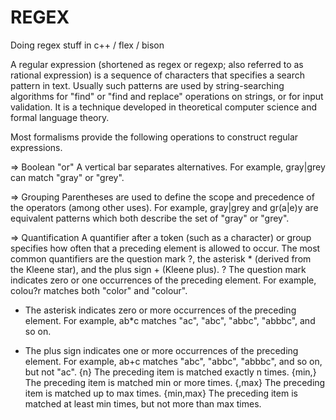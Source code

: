 # REGEX
Doing regex stuff in c++ / flex / bison

A regular expression (shortened as regex or regexp; also referred to as rational expression) is a sequence of characters that specifies a search pattern in text. Usually such patterns are used by string-searching algorithms for "find" or "find and replace" operations on strings, or for input validation. It is a technique developed in theoretical computer science and formal language theory.


Most formalisms provide the following operations to construct regular expressions.

=> Boolean "or"
A vertical bar separates alternatives. For example, gray|grey can match "gray" or "grey".

=> Grouping
Parentheses are used to define the scope and precedence of the operators (among other uses). For example, gray|grey and gr(a|e)y are equivalent patterns which both describe the set of "gray" or "grey".

=> Quantification
A quantifier after a token (such as a character) or group specifies how often that a preceding element is allowed to occur. The most common quantifiers are the question mark ?, the asterisk * (derived from the Kleene star), and the plus sign + (Kleene plus).
?	The question mark indicates zero or one occurrences of the preceding element. For example, colou?r matches both "color" and "colour".
*	The asterisk indicates zero or more occurrences of the preceding element. For example, ab*c matches "ac", "abc", "abbc", "abbbc", and so on.
+	The plus sign indicates one or more occurrences of the preceding element. For example, ab+c matches "abc", "abbc", "abbbc", and so on, but not "ac".
{n}	The preceding item is matched exactly n times.
{min,}	The preceding item is matched min or more times.
{,max}	The preceding item is matched up to max times.
{min,max}	The preceding item is matched at least min times, but not more than max times.
